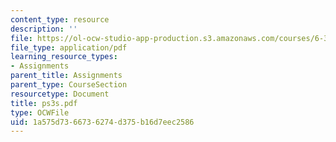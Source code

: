 ```yaml
---
content_type: resource
description: ''
file: https://ol-ocw-studio-app-production.s3.amazonaws.com/courses/6-336j-introduction-to-numerical-simulation-sma-5211-fall-2003/1a575d7366736274d375b16d7eec2586_ps3s.pdf
file_type: application/pdf
learning_resource_types:
- Assignments
parent_title: Assignments
parent_type: CourseSection
resourcetype: Document
title: ps3s.pdf
type: OCWFile
uid: 1a575d73-6673-6274-d375-b16d7eec2586
---
```

